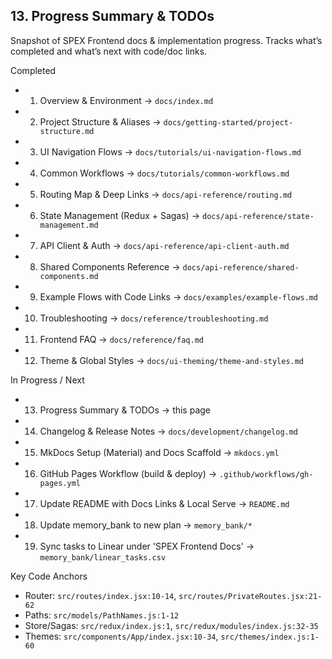 ## 13. Progress Summary & TODOs

Snapshot of SPEX Frontend docs & implementation progress. Tracks what’s completed and what’s next with code/doc links.

Completed
- 01. Overview & Environment → `docs/index.md`
- 02. Project Structure & Aliases → `docs/getting-started/project-structure.md`
- 03. UI Navigation Flows → `docs/tutorials/ui-navigation-flows.md`
- 04. Common Workflows → `docs/tutorials/common-workflows.md`
- 05. Routing Map & Deep Links → `docs/api-reference/routing.md`
- 06. State Management (Redux + Sagas) → `docs/api-reference/state-management.md`
- 07. API Client & Auth → `docs/api-reference/api-client-auth.md`
- 08. Shared Components Reference → `docs/api-reference/shared-components.md`
- 09. Example Flows with Code Links → `docs/examples/example-flows.md`
- 10. Troubleshooting → `docs/reference/troubleshooting.md`
- 11. Frontend FAQ → `docs/reference/faq.md`
- 12. Theme & Global Styles → `docs/ui-theming/theme-and-styles.md`

In Progress / Next
- 13. Progress Summary & TODOs → this page
- 14. Changelog & Release Notes → `docs/development/changelog.md`
- 15. MkDocs Setup (Material) and Docs Scaffold → `mkdocs.yml`
- 16. GitHub Pages Workflow (build & deploy) → `.github/workflows/gh-pages.yml`
- 17. Update README with Docs Links & Local Serve → `README.md`
- 18. Update memory_bank to new plan → `memory_bank/*`
- 19. Sync tasks to Linear under 'SPEX Frontend Docs' → `memory_bank/linear_tasks.csv`

Key Code Anchors
- Router: `src/routes/index.jsx:10-14`, `src/routes/PrivateRoutes.jsx:21-62`
- Paths: `src/models/PathNames.js:1-12`
- Store/Sagas: `src/redux/index.js:1`, `src/redux/modules/index.js:32-35`
- Themes: `src/components/App/index.jsx:10-34`, `src/themes/index.js:1-60`

